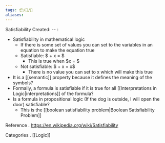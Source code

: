 ```yaml
---
tags: 📦/📝/📃
aliases:
---
```



 Satisfiability
Created: -- :

- Satisfiability in mathematical logic
	- If there is some set of values you can set to the variables in an equation to make the equation true
	- Satisfiable: $ + x = $
		- This is true when $x = $
	- Not satisfiable: $ + x = x$
		- There is no value you can set to x which will make this true
- It is a [[semantic]] property because it defines the meaning of the symbols?
- Formally, a formula is satisfiable if it is true for all [[Interpretations in Logic|interpretations]] of the formula?
- Is a formula in propositional logic (If the dog is outside, I will open the door) satisfiable?
	- This is the [[boolean satisfiability problem|Boolean Satisfiability Problem]]

 Reference
. https://en.wikipedia.org/wiki/Satisfiability

 Categories
. [[Logic]]
